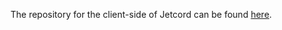 The repository for the client-side of Jetcord can be found [here](https://github.com/HardikChoudhary24/Jetcord-client).
